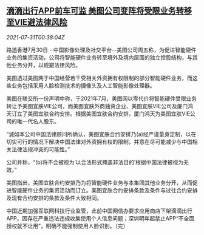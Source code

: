 <!--1627693263000-->
[滴滴出行APP前车可监 美图公司变阵将受限业务转移至VIE避法律风险](https://cn.reuters.com/article/meitu-vie-didi-app-0731-idCNKBS2F100J)
------

<div><i>2021-07-31T00:38:04Z</i></div><p>路透香港7月30日 - 中国影像处理及社交平台--美图公司周五称，为促进智能硬件业务的集资活动，公司将智能硬件业务转至境外及境内层面的独立控股结构，与其他业务分开，以规避法律风险。</p><p>美图透过美图网于中国经营若干受相关外资拥有权限制的部分智能硬件业务，而这些业务包括采用人脸检测技术的摄像头及人工智能影像处理器。</p><p>美图在联交所一份声明中称，于2021年7月，美图网以零代价将智能硬件受限业务转让予美图宜肤VIE公司，而美图宜肤外商独资企业、美图宜肤VIE公司及厦门鸿天订立了美图宜肤合约安排。根据美图宜肤合约安排，厦门鸿天为美图宜肤VIE公司的唯一代名人股东。</p><p>“诚如本公司中国法律顾问所确认，美图宜肤合约安排乃(a)经严谨量身定制，以在切实可行的情况下解决中国法律对外资拥有权的限制，并意在尽可能减少与中国相关法律法规冲突的可能性。”</p><p>公司并称，“(b)将不会被视为‘以合法形式掩盖非法目的’根据中国法律被视为无效。”</p><p>美图指出，美图宜肤合约安排乃为将智能硬件业务与本集团其他业务分开，从而促进智能硬件业务的集资活动而订立。美图宜肤合约安排条款及条件与过往合约安排及现有合约安排的条款及条件大致相同。</p><p>中国近期加强互联网科技行业监管，此前中国网信办要求应用商店下架滴滴出行APP，因存在严重违法违规收集使用个人信息问题；深圳明年起禁止APP“不全面授权就不让用”，明确不能强制使用人脸识别。（完）</p>
